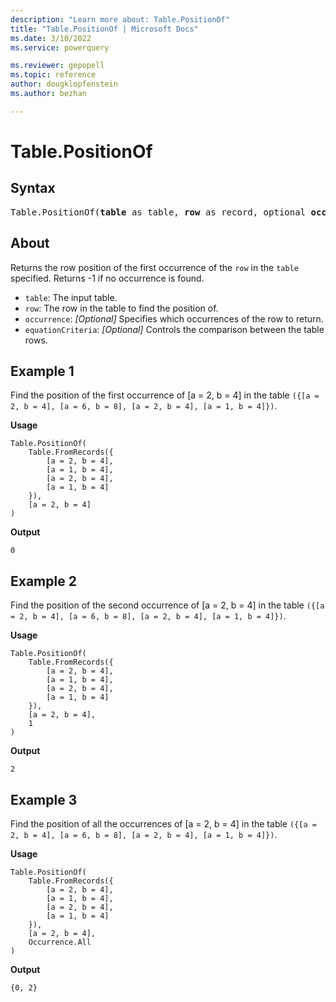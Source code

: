 ```yaml
---
description: "Learn more about: Table.PositionOf"
title: "Table.PositionOf | Microsoft Docs"
ms.date: 3/10/2022
ms.service: powerquery

ms.reviewer: gepopell
ms.topic: reference
author: dougklopfenstein
ms.author: bezhan

---
```

# Table.PositionOf

## Syntax

<pre>
Table.PositionOf(<b>table</b> as table, <b>row</b> as record, optional <b>occurrence</b> as any, optional <b>equationCriteria</b> as any) as any
</pre>
  
## About

Returns the row position of the first occurrence of the `row` in the `table` specified. Returns -1 if no occurrence is found.

* `table`: The input table.
* `row`: The row in the table to find the position of.
* `occurrence`: _[Optional]_ Specifies which occurrences of the row to return.
* `equationCriteria`: _[Optional]_ Controls the comparison between the table rows.

## Example 1

Find the position of the first occurrence of [a = 2, b = 4] in the table `({[a = 2, b = 4], [a = 6, b = 8], [a = 2, b = 4], [a = 1, b = 4]})`.

**Usage**

```powerquery-m
Table.PositionOf(
    Table.FromRecords({
        [a = 2, b = 4],
        [a = 1, b = 4],
        [a = 2, b = 4],
        [a = 1, b = 4]
    }),
    [a = 2, b = 4]
)
```

**Output**

`0`

## Example 2

Find the position of the second occurrence of [a = 2, b = 4] in the table `({[a = 2, b = 4], [a = 6, b = 8], [a = 2, b = 4], [a = 1, b = 4]})`.

**Usage**

```powerquery-m
Table.PositionOf(
    Table.FromRecords({
        [a = 2, b = 4],
        [a = 1, b = 4],
        [a = 2, b = 4],
        [a = 1, b = 4]
    }),
    [a = 2, b = 4],
    1
)
```

**Output**

`2`

## Example 3

Find the position of all the occurrences of [a = 2, b = 4] in the table `({[a = 2, b = 4], [a = 6, b = 8], [a = 2, b = 4], [a = 1, b = 4]})`.

**Usage**

```powerquery-m
Table.PositionOf(
    Table.FromRecords({
        [a = 2, b = 4],
        [a = 1, b = 4],
        [a = 2, b = 4],
        [a = 1, b = 4]
    }),
    [a = 2, b = 4],
    Occurrence.All
)
```

**Output**

`{0, 2}`
